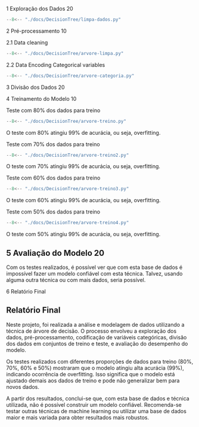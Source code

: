 1	Exploração dos Dados 20

``` python exec="on" html="0"
--8<-- "./docs/DecisionTree/limpa-dados.py"
```

2	Pré-processamento 10

2.1 Data cleaning

``` python exec="on" html="0"
--8<-- "./docs/DecisionTree/arvore-limpa.py"
```

2.2 Data Encoding Categorical variables

``` python exec="on" html="0"
--8<-- "./docs/DecisionTree/arvore-categoria.py"
```

3	Divisão dos Dados 20

4	Treinamento do Modelo 10

Teste com 80% dos dados para treino

``` python exec="on" html="0"
--8<-- "./docs/DecisionTree/arvore-treino.py"
```
O teste com 80% atingiu 99% de acurácia, ou seja, overfitting.

Teste com 70% dos dados para treino

``` python exec="on" html="0"
--8<-- "./docs/DecisionTree/arvore-treino2.py"
```

O teste com 70% atingiu 99% de acurácia, ou seja, overfitting.

Teste com 60% dos dados para treino

``` python exec="on" html="0"
--8<-- "./docs/DecisionTree/arvore-treino3.py"
```

O teste com 60% atingiu 99% de acurácia, ou seja, overfitting.

Teste com 50% dos dados para treino

``` python exec="on" html="0"
--8<-- "./docs/DecisionTree/arvore-treino4.py"
```

O teste com 50% atingiu 99% de acurácia, ou seja, overfitting.

## 5	Avaliação do Modelo	20
Com os testes realizados, é possível ver que com esta base de dados é impossível fazer um modelo confiável com esta técnica. Talvez, usando alguma outra técnica ou com mais dados, seria possível.


6	Relatório Final

## Relatório Final

Neste projeto, foi realizada a análise e modelagem de dados utilizando a técnica de árvore de decisão. O processo envolveu a exploração dos dados, pré-processamento, codificação de variáveis categóricas, divisão dos dados em conjuntos de treino e teste, e avaliação do desempenho do modelo.

Os testes realizados com diferentes proporções de dados para treino (80%, 70%, 60% e 50%) mostraram que o modelo atingiu alta acurácia (99%), indicando ocorrência de overfitting. Isso significa que o modelo está ajustado demais aos dados de treino e pode não generalizar bem para novos dados.

A partir dos resultados, conclui-se que, com esta base de dados e técnica utilizada, não é possível construir um modelo confiável. Recomenda-se testar outras técnicas de machine learning ou utilizar uma base de dados maior e mais variada para obter resultados mais robustos.

